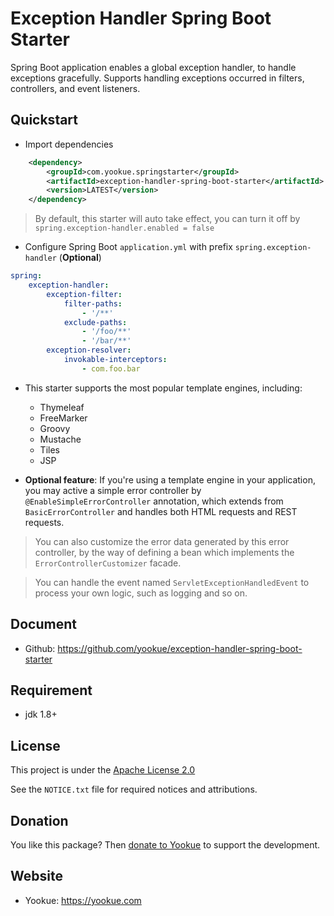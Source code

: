 # Exception Handler Spring Boot Starter

Spring Boot application enables a global exception handler, to handle exceptions gracefully. Supports handling exceptions occurred in filters, controllers, and event listeners.

## Quickstart

- Import dependencies

```xml
    <dependency>
        <groupId>com.yookue.springstarter</groupId>
        <artifactId>exception-handler-spring-boot-starter</artifactId>
        <version>LATEST</version>
    </dependency>
```

> By default, this starter will auto take effect, you can turn it off by `spring.exception-handler.enabled = false`

- Configure Spring Boot `application.yml` with prefix `spring.exception-handler` (**Optional**)

```yml
spring:
    exception-handler:
        exception-filter:
            filter-paths:
                - '/**'
            exclude-paths:
                - '/foo/**'
                - '/bar/**'
        exception-resolver:
            invokable-interceptors:
                - com.foo.bar
```

- This starter supports the most popular template engines, including:
  - Thymeleaf
  - FreeMarker
  - Groovy
  - Mustache
  - Tiles
  - JSP

- **Optional feature**: If you're using a template engine in your application, you may active a simple error controller by `@EnableSimpleErrorController` annotation, which extends from `BasicErrorController` and handles both HTML requests and REST requests.

> You can also customize the error data generated by this error controller, by the way of defining a bean which implements the `ErrorControllerCustomizer` facade.

> You can handle the event named `ServletExceptionHandledEvent` to process your own logic, such as logging and so on.

## Document

- Github: https://github.com/yookue/exception-handler-spring-boot-starter

## Requirement

- jdk 1.8+

## License

This project is under the [Apache License 2.0](https://www.apache.org/licenses/LICENSE-2.0)

See the `NOTICE.txt` file for required notices and attributions.

## Donation

You like this package? Then [donate to Yookue](https://yookue.com/public/donate) to support the development.

## Website

- Yookue: https://yookue.com

